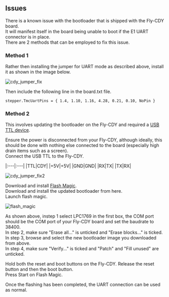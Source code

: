 ## Issues

There is a known issue with the bootloader that is shipped with the Fly-CDY board.  
It will manifest itself in the board being unable to boot if the E1 UART connector is in place.  
There are 2 methods that can be employed to fix this issue.  

### Method 1

Rather then installing the jumper for UART mode as described above, install it as shown in the image below.  

![cdy_jumper_fix](/fly_cdy_fix.jpg)

Then include the following line in the board.txt file.  
```
stepper.TmcUartPins = { 1.4, 1.10, 1.16, 4.28, 0.21, 0.10, NoPin }
```  

### Method 2

This involves updating the bootloader on the Fly-CDY and required a [USB TTL device](https://www.amazon.co.uk/dp/B00AFRXKFU/ref=cm_sw_em_r_mt_dp_2D8VTXSMW5DWXBT7F9GN).  

Ensure the power is disconnected from your Fly-CDY, although ideally, this should be done with nothing else connected to the board (especially high drain items such as a screen).  
Connect the USB TTL to the Fly-CDY.  

|:---|:---|
|TTL|CDY|
|+5V|+5V|
|GND|GND|
|RX|TX|
|TX|RX|


![cdy_jumper_fix2](/fly_cdy_fix2.jpg)

Download and install [Flash Magic](https://www.flashmagictool.com/download.html&d=10.90/FlashMagic.exe).  
Download and install the updated bootloader from here.  
Launch flash magic. 

![flash_magic](/flash_magic.png)

As shown above, instep 1 select LPC1769 in the first box, the COM port should be the COM port of your Fly-CDY board and set the baudrate to 38400.  
In step 2, make sure "Erase all..." is unticked and "Erase blocks..." is ticked.  
In step 3, browse and select the new bootloader image you downloaded from above.  
In step 4, make sure "Verify..." is ticked and "Patch" and "Fill unused" are unticked.  

Hold both the reset and boot buttons on the Fly-CDY. Release the reset button and then the boot button.  
Press Start on Flash Magic.  

Once the flashing has been completed, the UART connection can be used as normal.